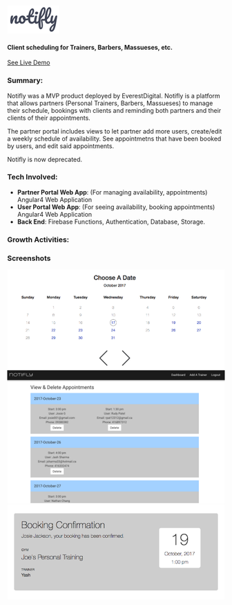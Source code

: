 ![alt text](/logo.png?raw=true "Notifly")
#### Client scheduling for Trainers, Barbers, Massueses, etc.

[See Live Demo](http://www.getnotifly.xyz/)

### Summary:

Notifly was a MVP product deployed by EverestDigital. Notifly is a platform that allows partners (Personal Trainers, Barbers, Massueses) to manage their schedule, bookings with clients and reminding both partners and their clients of their appointments.

The partner portal includes views to let partner add more users, create/edit a weekly schedule of availability. See appointmetns that have been booked by users, and edit said appointments.

Notifly is now deprecated.

### Tech Involved: 
* **Partner Portal Web App**: (For managing availability, appointments) Angular4 Web Application
* **User Portal Web App**: (For seeing availability, booking appointments) Angular4 Web Application 
* **Back End**: Firebase Functions, Authentication, Database, Storage.

### Growth Activities:


### Screenshots

![alt text](/sched1.png?raw=true "Notifly")
![alt text](/sched2.png?raw=true "Notifly")
![alt text](/sched3.png?raw=true "Notifly")
